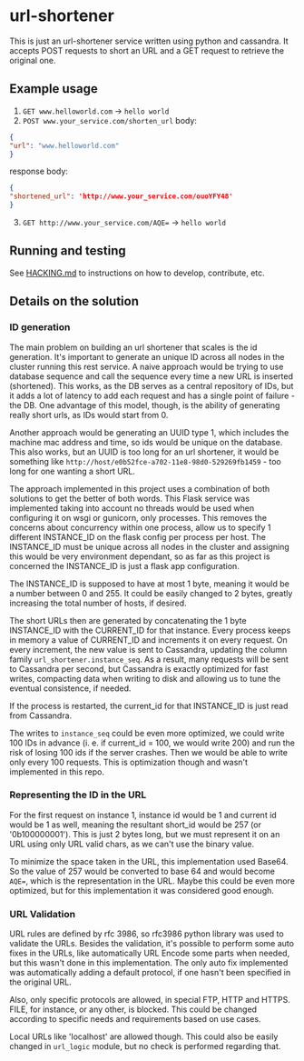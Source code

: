 # url-shortener

This is just an url-shortener service written using python and cassandra. It accepts POST requests to short an URL and a
GET request to retrieve the original one.

## Example usage

1. `GET www.helloworld.com` -> `hello world`
2. `POST www.your_service.com/shorten_url`
body:
```json
{
"url": "www.helloworld.com"
}
```
response body:
```json
{
"shortened_url": 'http://www.your_service.com/ouoYFY48'
}
```
3. `GET http://www.your_service.com/AQE=` -> `hello world`
 
## Running and testing

See [HACKING.md](HACKING.md) to instructions on how to develop, contribute, etc.  
 
## Details on the solution


### ID generation 

The main problem on building an url shortener that scales is the id generation. It's important to generate an unique ID
across all nodes in the cluster running this rest service. A naive approach would be trying to use database sequence and call the sequence every time a new URL is inserted (shortened). This works, as the DB serves as a central repository of IDs, but it adds a lot of latency to add each request and has a single point of failure - the DB. One advantage of this model, though, is the ability of generating really short urls, as IDs would start from 0. 

Another approach would be generating an UUID type 1, which includes the machine mac address and time, so ids would be unique on the database. This also works, but an UUID is too long for an url shortener, it would be something like `http://host/e0b52fce-a702-11e8-98d0-529269fb1459` - too long for one wanting a short URL.

The approach implemented in this project uses a combination of both solutions to get the better of both words. This Flask service was implemented taking into account no threads would be used when configuring it on wsgi or gunicorn, only processes. This removes the concerns about concurrency within one process, allow us to specify 1 different INSTANCE_ID on the flask config per process per host. The INSTANCE_ID must be unique across all nodes in the cluster and assigning this would be very environment dependant, so as far as this project is concerned the INSTANCE_ID is just a flask app configuration. 

The INSTANCE_ID is supposed to have at most 1 byte, meaning it would be a number between 0 and 255. It could be easily changed to 2 bytes, greatly increasing the total number of hosts, if desired. 

The short URLs then are generated by concatenating the 1 byte INSTANCE_ID with the CURRENT_ID for that instance. Every process keeps in memory a value of CURRENT_ID and increments it on every request. On every increment, the new value is sent to Cassandra, updating the column family `url_shortener.instance_seq`. As a result, many requests will be sent to Cassandra per second, but Cassandra is exactly optimized for fast writes, compacting data when writing to disk and allowing us to tune the eventual consistence, if needed. 

If the process is restarted, the current_id for that INSTANCE_ID is just read from Cassandra. 

The writes to `instance_seq` could be even more optimized, we could write 100 IDs in advance (i. e. if current_id = 100, we would write 200) and run the risk of losing 100 ids if the server crashes. Then we would be able to write only every 100 requests. This is optimization though and wasn't implemented in this repo. 

### Representing the ID in the URL

For the first request on instance 1, instance id would be 1 and current id would be 1 as well, meaning the resultant short_id would be 257 (or '0b100000001'). This is just 2 bytes long, but we must represent it on an URL using only URL valid chars, as we can't use the binary value. 

To minimize the space taken in the URL, this implementation used Base64. So the value of 257 would be converted to base 64 and would become `AQE=`, which is the representation in the URL.  Maybe this could be even more optimized, but for this implementation it was considered good enough.

### URL Validation

URL rules are defined by rfc 3986, so rfc3986 python library was used to validate the URLs. 
Besides the validation, it's possible to perform some auto fixes in the URLs, like automatically URL Encode some parts when needed, but this wasn't done in this implementation. The only auto fix implemented was automatically adding a default protocol, if one hasn't been specified in the original URL. 

Also, only specific protocols are allowed, in special FTP, HTTP and HTTPS. FILE, for instance, or any other, is blocked. This could be changed according to specific needs and requirements based on use cases. 

Local URLs like 'localhost' are allowed though. This could also be easily changed in `url_logic` module, but no check is performed regarding that. 

























